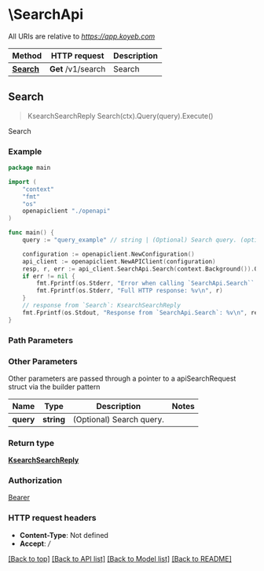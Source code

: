 # \SearchApi

All URIs are relative to *https://app.koyeb.com*

Method | HTTP request | Description
------------- | ------------- | -------------
[**Search**](SearchApi.md#Search) | **Get** /v1/search | Search



## Search

> KsearchSearchReply Search(ctx).Query(query).Execute()

Search

### Example

```go
package main

import (
    "context"
    "fmt"
    "os"
    openapiclient "./openapi"
)

func main() {
    query := "query_example" // string | (Optional) Search query. (optional)

    configuration := openapiclient.NewConfiguration()
    api_client := openapiclient.NewAPIClient(configuration)
    resp, r, err := api_client.SearchApi.Search(context.Background()).Query(query).Execute()
    if err != nil {
        fmt.Fprintf(os.Stderr, "Error when calling `SearchApi.Search``: %v\n", err)
        fmt.Fprintf(os.Stderr, "Full HTTP response: %v\n", r)
    }
    // response from `Search`: KsearchSearchReply
    fmt.Fprintf(os.Stdout, "Response from `SearchApi.Search`: %v\n", resp)
}
```

### Path Parameters



### Other Parameters

Other parameters are passed through a pointer to a apiSearchRequest struct via the builder pattern


Name | Type | Description  | Notes
------------- | ------------- | ------------- | -------------
 **query** | **string** | (Optional) Search query. | 

### Return type

[**KsearchSearchReply**](KsearchSearchReply.md)

### Authorization

[Bearer](../README.md#Bearer)

### HTTP request headers

- **Content-Type**: Not defined
- **Accept**: */*

[[Back to top]](#) [[Back to API list]](../README.md#documentation-for-api-endpoints)
[[Back to Model list]](../README.md#documentation-for-models)
[[Back to README]](../README.md)

